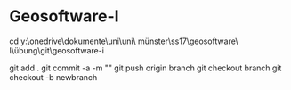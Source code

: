 # Geosoftware-I


cd y:\onedrive\\dokumente\\uni\\uni\ münster\\ss17\\geosoftware\ I\\übung\\git\\geosoftware-i

git add .
git commit -a -m ""
git push origin branch
git checkout branch
git checkout -b newbranch